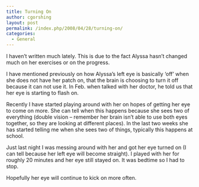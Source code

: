 ```yaml
---
title: Turning On
author: cgorshing
layout: post
permalink: /index.php/2008/04/28/turning-on/
categories:
  - General
---
```

I haven&#8217;t written much lately. This is due to the fact Alyssa hasn&#8217;t changed much on her exercises or on the progress.

<!--more-->

I have mentioned previously on how Alyssa&#8217;s left eye is basically &#8216;off&#8217; when she does not have her patch on, that the brain is choosing to turn it off because it can not use it. In Feb. when talked with her doctor, he told us that her eye is starting to flash on.

Recently I have started playing around with her on hopes of getting her eye to come on more. She can tell when this happens because she sees two of everything (double vision &#8211; remember her brain isn&#8217;t able to use both eyes together, so they are looking at different places). In the last two weeks she has started telling me when she sees two of things, typically this happens at school.

Just last night I was messing around with her and got her eye turned on (I can tell because her left eye will become straight). I played with her for roughly 20 minutes and her eye still stayed on. It was bedtime so I had to stop.

Hopefully her eye will continue to kick on more often.